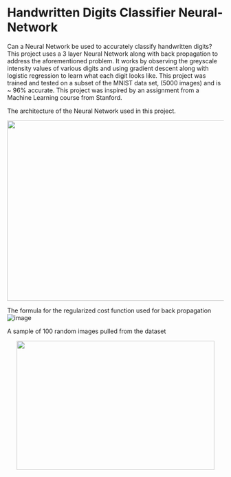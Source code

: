 # Handwritten Digits Classifier Neural-Network
Can a Neural Network be used to accurately classify handwritten digits?
This project uses a 3 layer Neural Network along with back propagation to address the aforementioned problem. It works by observing the greyscale intensity values of various digits and using gradient descent along with logistic regression to learn what each digit looks like. This project was trained and tested on a subset of the MNIST data set, (5000 images) and is ~ 96% accurate. This project was inspired by an assignment from a Machine Learning course from Stanford.

The architecture of the Neural Network used in this project.
<p align="center">
  <img width="569" height="419" src="https://user-images.githubusercontent.com/32972284/50938746-9d8ce180-1447-11e9-940b-aa607e9d216c.png">
</p>

The formula for the regularized cost function used for back propagation
![image](https://user-images.githubusercontent.com/32972284/50938786-cad98f80-1447-11e9-8321-772c2be46f41.png)

A sample of 100 random images pulled from the dataset
<p align="center">
  <img width="460" height="300" src="https://user-images.githubusercontent.com/32972284/50940630-ae415580-144f-11e9-81b7-40e6902cff0e.png">
</p>
